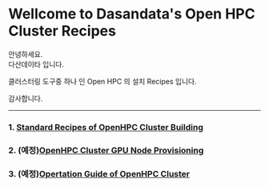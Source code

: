# Wellcome to Dasandata's Open HPC Cluster Recipes
안녕하세요.  
다산데이타 입니다.  

클러스터링 도구중 하나 인 Open HPC 의 설치 Recipes 입니다.  

감사합니다.
***

### 1. [Standard Recipes of OpenHPC Cluster Building][1]
[1]:https://github.com/dasandata/Open_HPC/blob/master/Provisioning/OpenHPC%20Cluster%20Building%20(v1.3.3-CentOS7.4%20Base%20OS).md

### 2. (예정)[OpenHPC Cluster GPU Node Provisioning][2]
[2]:https://github.com/dasandata/Open_HPC/blob/master/Provisioning/GPU%20Node%20on%20OpenHPC%20Cluster%20(v1.3.3-CentOS7.4%20Base%20OS).md

### 3. (예정)[Opertation Guide of OpenHPC Cluster][3]
[3]:https://github.com/dasandata/Open_HPC/blob/master/Guide%20of%20Operation%20OpenHPC%20Cluster.md

